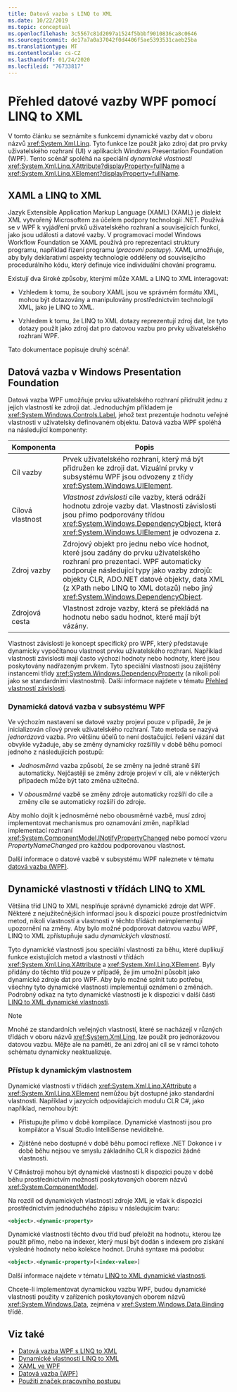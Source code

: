 ```yaml
---
title: Datová vazba s LINQ to XML
ms.date: 10/22/2019
ms.topic: conceptual
ms.openlocfilehash: 3c5567c81d2097a1524f5bbbf9010836ca8c0646
ms.sourcegitcommit: de17a7a0a37042f0d4406f5ae5393531caeb25ba
ms.translationtype: MT
ms.contentlocale: cs-CZ
ms.lasthandoff: 01/24/2020
ms.locfileid: "76733817"
---
```

# <a name="overview-of-wpf-data-binding-with-linq-to-xml"></a>Přehled datové vazby WPF pomocí LINQ to XML

V tomto článku se seznámíte s funkcemi dynamické vazby dat v oboru názvů <xref:System.Xml.Linq>. Tyto funkce lze použít jako zdroj dat pro prvky uživatelského rozhraní (UI) v aplikacích Windows Presentation Foundation (WPF). Tento scénář spoléhá na speciální *dynamické vlastnosti* <xref:System.Xml.Linq.XAttribute?displayProperty=fullName> a <xref:System.Xml.Linq.XElement?displayProperty=fullName>.

## <a name="xaml-and-linq-to-xml"></a>XAML a LINQ to XML

Jazyk Extensible Application Markup Language (XAML) (XAML) je dialekt XML vytvořený Microsoftem za účelem podpory technologií .NET. Používá se v WPF k vyjádření prvků uživatelského rozhraní a souvisejících funkcí, jako jsou události a datové vazby. V programovací model Windows Workflow Foundation se XAML používá pro reprezentaci struktury programu, například řízení programu (*pracovní postupy*). XAML umožňuje, aby byly deklarativní aspekty technologie odděleny od souvisejícího procedurálního kódu, který definuje více individuální chování programu.

Existují dva široké způsoby, kterými může XAML a LINQ to XML interagovat:

- Vzhledem k tomu, že soubory XAML jsou ve správném formátu XML, mohou být dotazovány a manipulovány prostřednictvím technologií XML, jako je LINQ to XML.

- Vzhledem k tomu, že LINQ to XML dotazy reprezentují zdroj dat, lze tyto dotazy použít jako zdroj dat pro datovou vazbu pro prvky uživatelského rozhraní WPF.

Tato dokumentace popisuje druhý scénář.

## <a name="data-binding-in-the-windows-presentation-foundation"></a>Datová vazba v Windows Presentation Foundation

Datová vazba WPF umožňuje prvku uživatelského rozhraní přidružit jednu z jejích vlastností ke zdroji dat. Jednoduchým příkladem je <xref:System.Windows.Controls.Label>, jehož text prezentuje hodnotu veřejné vlastnosti v uživatelsky definovaném objektu. Datová vazba WPF spoléhá na následující komponenty:

|Komponenta|Popis|
|---------------|-----------------|
|Cíl vazby|Prvek uživatelského rozhraní, který má být přidružen ke zdroji dat. Vizuální prvky v subsystému WPF jsou odvozeny z třídy <xref:System.Windows.UIElement>.|
|Cílová vlastnost|*Vlastnost závislosti* cíle vazby, která odráží hodnotu zdroje vazby dat. Vlastnosti závislosti jsou přímo podporovány třídou <xref:System.Windows.DependencyObject>, která <xref:System.Windows.UIElement> je odvozena z.|
|Zdroj vazby|Zdrojový objekt pro jednu nebo více hodnot, které jsou zadány do prvku uživatelského rozhraní pro prezentaci. WPF automaticky podporuje následující typy jako vazby zdrojů: objekty CLR, ADO.NET datové objekty, data XML (z XPath nebo LINQ to XML dotazů) nebo jiný <xref:System.Windows.DependencyObject>.|
|Zdrojová cesta|Vlastnost zdroje vazby, která se překládá na hodnotu nebo sadu hodnot, které mají být vázány.|

Vlastnost závislosti je koncept specifický pro WPF, který představuje dynamicky vypočítanou vlastnost prvku uživatelského rozhraní. Například vlastnosti závislosti mají často výchozí hodnoty nebo hodnoty, které jsou poskytovány nadřazeným prvkem. Tyto speciální vlastnosti jsou zajištěny instancemi třídy <xref:System.Windows.DependencyProperty> (a nikoli polí jako se standardními vlastnostmi). Další informace najdete v tématu [Přehled vlastností závislosti](../advanced/dependency-properties-overview.md).

### <a name="dynamic-data-binding-in-wpf"></a>Dynamická datová vazba v subsystému WPF

Ve výchozím nastavení se datové vazby projeví pouze v případě, že je inicializován cílový prvek uživatelského rozhraní. Tato metoda se nazývá *jednorázová* vazba. Pro většinu účelů to není dostačující. řešení vázání dat obvykle vyžaduje, aby se změny dynamicky rozšířily v době běhu pomocí jednoho z následujících postupů:

- *Jednosměrná* vazba způsobí, že se změny na jedné straně šíří automaticky. Nejčastěji se změny zdroje projeví v cíli, ale v některých případech může být tato změna užitečná.

- V *obousměrné* vazbě se změny zdroje automaticky rozšíří do cíle a změny cíle se automaticky rozšíří do zdroje.

Aby mohlo dojít k jednosměrné nebo obousměrné vazbě, musí zdroj implementovat mechanismus pro oznamování změn, například implementací rozhraní <xref:System.ComponentModel.INotifyPropertyChanged> nebo pomocí vzoru *PropertyNameChanged* pro každou podporovanou vlastnost.

Další informace o datové vazbě v subsystému WPF naleznete v tématu [datová vazba (WPF)](/dotnet/framework/wpf/data/data-binding-wpf).

## <a name="dynamic-properties-in-linq-to-xml-classes"></a>Dynamické vlastnosti v třídách LINQ to XML

Většina tříd LINQ to XML nesplňuje správné dynamické zdroje dat WPF. Některé z nejužitečnějších informací jsou k dispozici pouze prostřednictvím metod, nikoli vlastností a vlastnosti v těchto třídách neimplementují upozornění na změny. Aby bylo možné podporovat datovou vazbu WPF, LINQ to XML zpřístupňuje sadu *dynamických vlastností*.

Tyto dynamické vlastnosti jsou speciální vlastnosti za běhu, které duplikují funkce existujících metod a vlastností v třídách <xref:System.Xml.Linq.XAttribute> a <xref:System.Xml.Linq.XElement>. Byly přidány do těchto tříd pouze v případě, že jim umožní působit jako dynamické zdroje dat pro WPF. Aby bylo možné splnit tuto potřebu, všechny tyto dynamické vlastnosti implementují oznámení o změnách. Podrobný odkaz na tyto dynamické vlastnosti je k dispozici v další části [LINQ to XML dynamické vlastnosti](linq-to-xml-dynamic-properties.md).

> [!NOTE]
> Mnohé ze standardních veřejných vlastností, které se nacházejí v různých třídách v oboru názvů <xref:System.Xml.Linq>, lze použít pro jednorázovou datovou vazbu. Mějte ale na paměti, že ani zdroj ani cíl se v rámci tohoto schématu dynamicky neaktualizuje.

### <a name="access-dynamic-properties"></a>Přístup k dynamickým vlastnostem

Dynamické vlastnosti v třídách <xref:System.Xml.Linq.XAttribute> a <xref:System.Xml.Linq.XElement> nemůžou být dostupné jako standardní vlastnosti. Například v jazycích odpovídajících modulu CLR C#, jako například, nemohou být:

- Přistupujte přímo v době kompilace. Dynamické vlastnosti jsou pro kompilátor a Visual Studio IntelliSense neviditelné.

- Zjištěné nebo dostupné v době běhu pomocí reflexe .NET Dokonce i v době běhu nejsou ve smyslu základního CLR k dispozici žádné vlastnosti.

V C#nástroji mohou být dynamické vlastnosti k dispozici pouze v době běhu prostřednictvím možností poskytovaných oborem názvů <xref:System.ComponentModel>.

Na rozdíl od dynamických vlastností zdroje XML je však k dispozici prostřednictvím jednoduchého zápisu v následujícím tvaru:

```xml
<object>.<dynamic-property>
```

Dynamické vlastnosti těchto dvou tříd buď přeložit na hodnotu, kterou lze použít přímo, nebo na indexer, který musí být dodán s indexem pro získání výsledné hodnoty nebo kolekce hodnot. Druhá syntaxe má podobu:

```xml
<object>.<dynamic-property>[<index-value>]
```

Další informace najdete v tématu [LINQ to XML dynamické vlastnosti](linq-to-xml-dynamic-properties.md).

Chcete-li implementovat dynamickou vazbu WPF, budou dynamické vlastnosti použity v zařízeních poskytovaných oborem názvů <xref:System.Windows.Data>, zejména v <xref:System.Windows.Data.Binding> třídě.

## <a name="see-also"></a>Viz také

- [Datová vazba WPF s LINQ to XML](wpf-data-binding-with-linq-to-xml-overview.md)
- [Dynamické vlastnosti LINQ to XML](linq-to-xml-dynamic-properties.md)
- [XAML ve WPF](../advanced/xaml-in-wpf.md)
- [Datová vazba (WPF)](/dotnet/framework/wpf/data/data-binding-wpf)
- [Použití značek pracovního postupu](https://go.microsoft.com/fwlink/?LinkId=98685)
